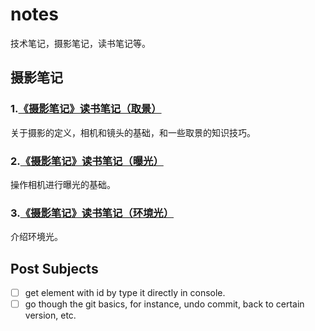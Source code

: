 # notes

技术笔记，摄影笔记，读书笔记等。

## 摄影笔记

### 1.[《摄影笔记》读书笔记（取景）](https://github.com/zfanli/notes/blob/master/photography/Basics.md)

关于摄影的定义，相机和镜头的基础，和一些取景的知识技巧。

### 2.[《摄影笔记》读书笔记（曝光）](https://github.com/zfanli/notes/blob/master/photography/ExposureBasics.md)

操作相机进行曝光的基础。

### 3.[《摄影笔记》读书笔记（环境光）](https://github.com/zfanli/notes/blob/master/photography/AmbientLight.md)

介绍环境光。

## Post Subjects

- [ ] get element with id by type it directly in console.
- [ ] go though the git basics, for instance, undo commit, back to certain version, etc.
